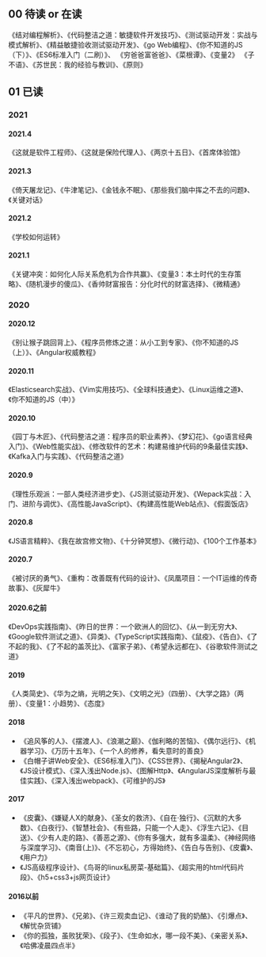 ## 00 待读 or 在读
《结对编程解析》、《代码整洁之道：敏捷软件开发技巧》、《测试驱动开发：实战与模式解析》、《精益敏捷验收测试驱动开发》、《go Web编程》、《你不知道的JS（下）》、《ES6标准入门（二刷）》、
《穷爸爸富爸爸》、《菜根谭》、《变量2》
《子不语》、《苏世民：我的经验与教训》、《原则》


## 01 已读
### 2021
#### 2021.4 
《这就是软件工程师》、《这就是保险代理人》、《两京十五日》、《首席体验馆》

#### 2021.3
《倚天屠龙记》、《牛津笔记》、《金钱永不眠》、《那些我们脑中挥之不去的问题》、《关键对话》

#### 2021.2
《学校如何运转》

#### 2021.1
《关键冲突：如何化人际关系危机为合作共赢》、《变量3：本土时代的生存策略》、《随机漫步的傻瓜》、《香帅财富报告：分化时代的财富选择》、《微精通》

### 2020
#### 2020.12
《别让猴子跳回背上》、《程序员修炼之道：从小工到专家》、《你不知道的JS（上）》、《Angular权威教程》
#### 2020.11
《Elasticsearch实战》、《Vim实用技巧》、《全球科技通史》、《Linux运维之道》、《你不知道的JS（中）》
#### 2020.10
《园丁与木匠》、《代码整洁之道：程序员的职业素养》、《梦幻花》、《go语言经典入门》、《Web性能实战》、《修改软件的艺术：构建易维护代码的9条最佳实践》、《Kafka入门与实践》、《代码整洁之道》
#### 2020.9
《理性乐观派：一部人类经济进步史》、《JS测试驱动开发》、《Wepack实战：入门、进阶与调优》、《高性能JavaScript》、《构建高性能Web站点》、《假面饭店》
#### 2020.8
《JS语言精粹》、《我在故宫修文物》、《十分钟冥想》、《微行动》、《100个工作基本》
#### 2020.7
《被讨厌的勇气》、《重构：改善既有代码的设计》、《凤凰项目：一个IT运维的传奇故事》、《灰犀牛》  
#### 2020.6之前
《DevOps实践指南》、《昨日的世界：一个欧洲人的回忆》、《从一到无穷大》、《Google软件测试之道》、《异类》、《TypeScript实践指南》、《鼠疫》、《告白》、《了不起的我》、《了不起的盖茨比》、《富家子弟》、《希望永远都在》、《谷歌软件测试之道》

#### 2019
《人类简史》、《华为之熵，光明之矢》、《文明之光》（四册）、《大学之路》（两册）、《变量1：小趋势》、《态度》

#### 2018
- 《追风筝的人》、《摆渡人》、《浪潮之巅》、《伽利略的苦恼》、《偶尔远行》、《机器学习》、《万历十五年》、《一个人的修养，看失意时的善良》
- 《白帽子讲Web安全》、《ES6标准入门》、《CSS世界》、《揭秘Angular2》、《JS设计模式》、《深入浅出Node.js》、《图解Http》、《AngularJS深度解析与最佳实践》、《深入浅出webpack》、《可维护的JS》

#### 2017
- 《皮囊》、《嫌疑人X的献身》、《圣女的救济》、《自在·独行》、《沉默的大多数》、《白夜行》、《智慧社会》、《有些路，只能一个人走》、《浮生六记》、《目送》、《少有人走的路》、《善恶之源》、《你有多强大，就有多温柔》、《神经网络与深度学习》、《南音(上)》、《不忘初心，方得始终》、《告白与告别》、《皮囊》、《用户力》
- 《JS高级程序设计》、《鸟哥的linux私房菜-基础篇》、《超实用的html代码片段》、《h5+css3+js网页设计》

#### 2016以前
- 《平凡的世界》、《兄弟》、《许三观卖血记》、《谁动了我的奶酪》、《引爆点》、《解忧杂货铺》
- 《你的孤独，虽败犹荣》、《段子》、《生命如水，哪一段不美》、《亲密关系》、《哈佛凌晨四点半》

